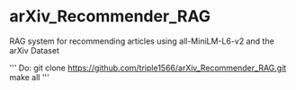 # arXiv_Recommender_RAG
RAG system for recommending articles using all-MiniLM-L6-v2 and the arXiv Dataset

'''
Do:
git clone https://github.com/triple1566/arXiv_Recommender_RAG.git
make all
'''
